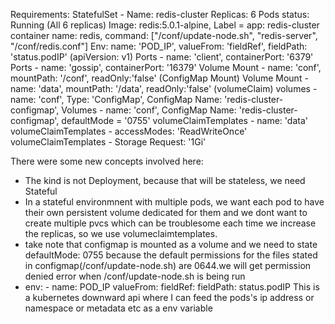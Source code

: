 
Requirements:
StatefulSet - Name: redis-cluster
Replicas: 6
Pods status: Running (All 6 replicas)
Image: redis:5.0.1-alpine, Label = app: redis-cluster
container name: redis, command: ["/conf/update-node.sh", "redis-server", "/conf/redis.conf"]
Env: name: 'POD_IP', valueFrom: 'fieldRef', fieldPath: 'status.podIP' (apiVersion: v1)
Ports - name: 'client', containerPort: '6379'
Ports - name: 'gossip', containerPort: '16379'
Volume Mount - name: 'conf', mountPath: '/conf', readOnly:'false' (ConfigMap Mount)
Volume Mount - name: 'data', mountPath: '/data', readOnly:'false' (volumeClaim)
volumes - name: 'conf', Type: 'ConfigMap', ConfigMap Name: 'redis-cluster-configmap',
Volumes - name: 'conf', ConfigMap Name: 'redis-cluster-configmap', defaultMode = '0755'
volumeClaimTemplates - name: 'data'
volumeClaimTemplates - accessModes: 'ReadWriteOnce'
volumeClaimTemplates - Storage Request: '1Gi'

There were some new concepts involved here:

- The kind is not Deployment, because that will be stateless, we need Stateful
- In a stateful environmnent with multiple pods, we want each pod to have their own persistent volume dedicated for them and we dont want to create multiple pvcs which can be troublesome each time we increase the replicas, so we use volumeclaimtemplates.
- take note that configmap is mounted as a volume and we need to state defaultMode: 0755 because the default permissions for the files stated in configmap(/conf/update-node.sh) are 0644.we will get permission denied error when /conf/update-node.sh is being run
-  env:
          - name: POD_IP
            valueFrom:
              fieldRef:
                fieldPath: status.podIP
   This is a kubernetes downward api where I can feed the pods's ip address or namespace or metadata etc as a env variable
